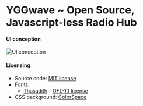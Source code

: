 # YGGwave ~ Open Source, Javascript-less Radio Hub

#### UI conception

![UI conception](https://github.com/YGGverse/YGGwave/blob/main/media/ui-conception.png?raw=true)

#### Licensing

* Source code: [MIT license](https://github.com/YGGverse/YGGwave/blob/main/LICENSE)
* Fonts:
  * [Thasadith](https://github.com/cadsondemak/Thasadith) - [OFL-1.1 license](https://github.com/googlefonts/fleurdeleah/blob/master/OFL.txt)
* CSS background: [ColorSpace](https://mycolor.space/gradient?ori=to+right+top&hex=%23041B41&hex2=%232AB8C6&sub=1)